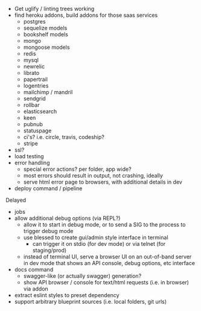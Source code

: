* Get uglify / linting trees working
* find heroku addons, build addons for those saas services
  * postgres
  * sequelize models
  * bookshelf models
  * mongo
  * mongoose models
  * redis
  * mysql
  * newrelic
  * librato
  * papertrail
  * logentries
  * mailchimp / mandril
  * sendgrid
  * rollbar
  * elasticsearch
  * keen
  * pubnub
  * statuspage
  * ci's? i.e. circle, travis, codeship?
  * stripe
* ssl?
* load testing
* error handling
  * special error actions? per folder, app wide?
  * most errors should result in output, not crashing, ideally
  * serve html error page to browsers, with additional details in dev
* deploy command / pipeline

Delayed
* jobs
* allow additional debug options (via REPL?)
  * allow it to start in debug mode, or to send a SIG to the process to trigger
    debug mode
  * use blessed to create gui/admin style interface in terminal
    * can trigger it on stdio (for dev mode) or via telnet (for staging/prod)
  * instead of terminal UI, serve a browser UI on an out-of-band server in dev
    mode that shows an API console, debug options, etc interface
* docs command
  * swagger-like (or actually swagger) generation?
  * show API browser / console for text/html requests (i.e. in browser) via addon
* extract eslint styles to preset dependency
* support arbitrary blueprint sources (i.e. local folders, git urls)
